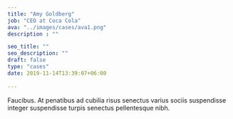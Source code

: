 ```yaml
---
title: "Amy Goldberg"
job: "CEO at Coca Cola"
ava: "../images/cases/ava1.png"
description : ""

seo_title: ""
seo_description: ""
draft: false
type: "cases"
date: 2019-11-14T13:39:07+06:00
   
---
```


Faucibus. At penatibus ad cubilia risus senectus varius sociis suspendisse integer suspendisse turpis senectus pellentesque nibh.